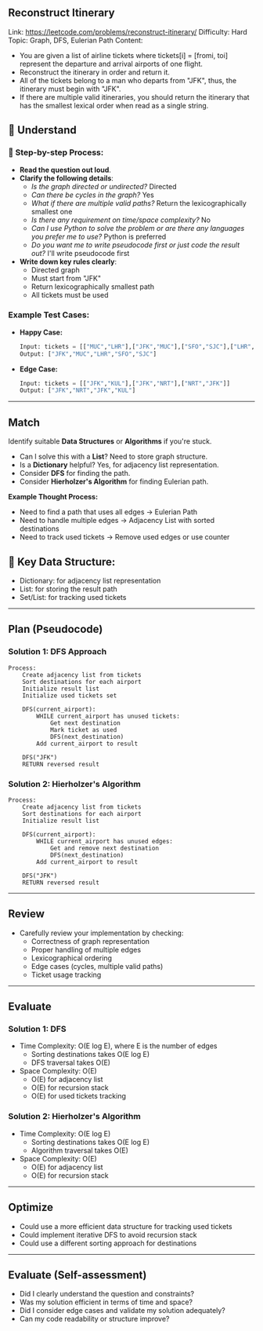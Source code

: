 ## Reconstruct Itinerary
Link: https://leetcode.com/problems/reconstruct-itinerary/
Difficulty: Hard
Topic: Graph, DFS, Eulerian Path
Content: 
- You are given a list of airline tickets where tickets[i] = [fromi, toi] represent the departure and arrival airports of one flight.
- Reconstruct the itinerary in order and return it.
- All of the tickets belong to a man who departs from "JFK", thus, the itinerary must begin with "JFK".
- If there are multiple valid itineraries, you should return the itinerary that has the smallest lexical order when read as a single string.

## 📖 Understand 

### 📌 Step-by-step Process:
- **Read the question out loud**.
- **Clarify the following details**:
  - *Is the graph directed or undirected?* Directed
  - *Can there be cycles in the graph?* Yes
  - *What if there are multiple valid paths?* Return the lexicographically smallest one
  - *Is there any requirement on time/space complexity?* No
  - *Can I use Python to solve the problem or are there any languages you prefer me to use?* Python is preferred
  - *Do you want me to write pseudocode first or just code the result out?* I'll write pseudocode first
- **Write down key rules clearly**: 
  - Directed graph
  - Must start from "JFK"
  - Return lexicographically smallest path
  - All tickets must be used

### Example Test Cases:
- **Happy Case:**
  ```python
  Input: tickets = [["MUC","LHR"],["JFK","MUC"],["SFO","SJC"],["LHR","SFO"]]
  Output: ["JFK","MUC","LHR","SFO","SJC"]
  ```

- **Edge Case:**
  ```python
  Input: tickets = [["JFK","KUL"],["JFK","NRT"],["NRT","JFK"]]
  Output: ["JFK","NRT","JFK","KUL"]
  ```

---

## Match
Identify suitable **Data Structures** or **Algorithms** if you're stuck.

- Can I solve this with a **List**? Need to store graph structure.
- Is a **Dictionary** helpful? Yes, for adjacency list representation.
- Consider **DFS** for finding the path.
- Consider **Hierholzer's Algorithm** for finding Eulerian path.

**Example Thought Process:**
- Need to find a path that uses all edges → Eulerian Path
- Need to handle multiple edges → Adjacency List with sorted destinations
- Need to track used tickets → Remove used edges or use counter

## 🔑 Key Data Structure:
- Dictionary: for adjacency list representation
- List: for storing the result path
- Set/List: for tracking used tickets

---

## Plan (Pseudocode)

### Solution 1: DFS Approach
```pseudo
Process:
    Create adjacency list from tickets
    Sort destinations for each airport
    Initialize result list
    Initialize used tickets set
    
    DFS(current_airport):
        WHILE current_airport has unused tickets:
            Get next destination
            Mark ticket as used
            DFS(next_destination)
        Add current_airport to result
    
    DFS("JFK")
    RETURN reversed result
```

### Solution 2: Hierholzer's Algorithm
```pseudo
Process:
    Create adjacency list from tickets
    Sort destinations for each airport
    Initialize result list
    
    DFS(current_airport):
        WHILE current_airport has unused edges:
            Get and remove next destination
            DFS(next_destination)
        Add current_airport to result
    
    DFS("JFK")
    RETURN reversed result
```

---

## Review
- Carefully review your implementation by checking:
  - Correctness of graph representation
  - Proper handling of multiple edges
  - Lexicographical ordering
  - Edge cases (cycles, multiple valid paths)
  - Ticket usage tracking

---

## Evaluate
### Solution 1: DFS
- Time Complexity: O(E log E), where E is the number of edges
  - Sorting destinations takes O(E log E)
  - DFS traversal takes O(E)
- Space Complexity: O(E)
  - O(E) for adjacency list
  - O(E) for recursion stack
  - O(E) for used tickets tracking

### Solution 2: Hierholzer's Algorithm
- Time Complexity: O(E log E)
  - Sorting destinations takes O(E log E)
  - Algorithm traversal takes O(E)
- Space Complexity: O(E)
  - O(E) for adjacency list
  - O(E) for recursion stack

---

## Optimize
- Could use a more efficient data structure for tracking used tickets
- Could implement iterative DFS to avoid recursion stack
- Could use a different sorting approach for destinations

---

## Evaluate (Self-assessment)
- Did I clearly understand the question and constraints?
- Was my solution efficient in terms of time and space?
- Did I consider edge cases and validate my solution adequately?
- Can my code readability or structure improve? 